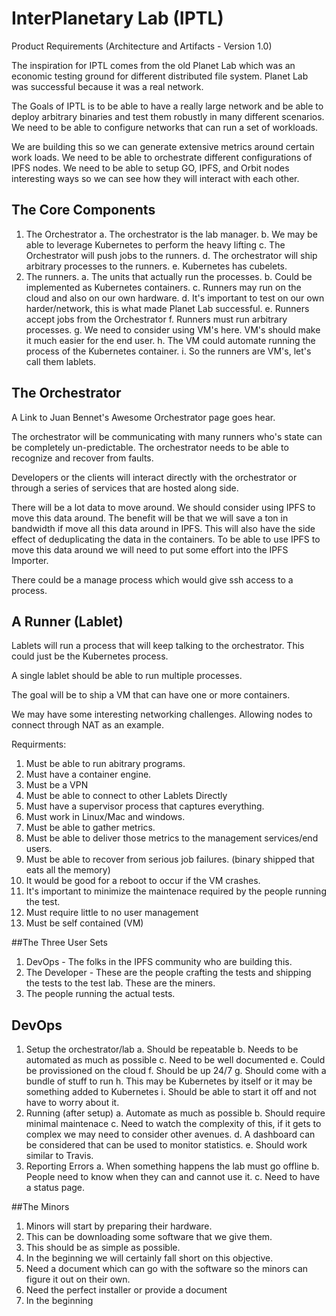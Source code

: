# InterPlanetary Lab (IPTL)
Product Requirements (Architecture and Artifacts - Version 1.0)

The inspiration for IPTL comes from the old Planet Lab which was an economic testing ground for different distributed file system. Planet Lab was successful because it was a real network.

The Goals of IPTL is to be able to have a really large network and be able to deploy arbitrary binaries and test them robustly in many different scenarios. We need to be able to configure networks that can run a set of workloads.

We are building this so we can generate extensive metrics around certain work loads. We need to be able to orchestrate different configurations of IPFS nodes. We need to be able to setup GO, IPFS, and Orbit nodes interesting ways so we can see how they will interact with each other.

## The Core Components

1. The Orchestrator
  a. The orchestrator is the lab manager.
  b. We may be able to leverage Kubernetes to perform the heavy lifting
  c. The Orchestrator will push jobs to the runners.
  d. The orchestrator will ship arbitrary processes to the runners.
  e. Kubernetes has cubelets.
2. The runners.
  a. The units that actually run the processes.
  b. Could be implemented as Kubernetes containers.
  c. Runners may run on the cloud and also on our own hardware.
  d. It's important to test on our own harder/network, this is what made Planet Lab successful.
  e. Runners accept jobs from the Orchestrator
  f. Runners must run arbitrary processes.
  g. We need to consider using VM's here.  VM's should make it much easier for the end user.
  h. The VM could automate running the process of the Kubernetes container.
  i. So the runners are VM's, let's call them lablets.

## The Orchestrator
A Link to Juan Bennet's Awesome Orchestrator page goes hear.

The orchestrator will be communicating with many runners who's state can be completely un-predictable. The orchestrator needs to be able to recognize and recover from faults.

Developers or the clients will interact directly with the orchestrator or through a series of services that are hosted along side.

There will be a lot data to move around. We should consider using IPFS to move this data around.  The benefit will be that we will save a ton in bandwidth if move all this data around in IPFS.  This will also have the side effect of deduplicating the data in the containers. To be able to use IPFS to move this data around we will need to put some effort into the IPFS Importer.

There could be a manage process which would give ssh access to a process.

## A Runner (Lablet)
Lablets will run a process that will keep talking to the orchestrator. This could just be the Kubernetes process.

A single lablet should be able to run multiple processes.

The goal will be to ship a VM that can have one or more containers.

We may have some interesting networking challenges. Allowing nodes to connect through NAT as an example.

Requirments:
1. Must be able to run abitrary programs.
2. Must have a container engine.
3. Must be a VPN
4. Must be able to connect to other Lablets Directly
5. Must have a supervisor process that captures everything.
6. Must work in Linux/Mac and windows.
7. Must be able to gather metrics.
8. Must be able to deliver those metrics to the management services/end users.
9. Must be able to recover from serious job failures. (binary shipped that eats all the memory)
10. It would be good for a reboot to occur if the VM crashes.
11. It's important to minimize the maintenace required by the people running the test.
12. Must require little to no user management
13. Must be self contained (VM)

##The Three User Sets
1. DevOps - The folks in the IPFS community who are building this.
2. The Developer - These are the people crafting the tests and shipping the tests to the test lab. These are the miners.
3. The people running the actual tests.

## DevOps
1. Setup the orchestrator/lab
  a. Should be repeatable
  b. Needs to be automated as much as possible
  c. Need to be well documented
  e. Could be provissioned on the cloud
  f. Should be up 24/7
  g. Should come with a bundle of stuff to run
  h. This may be Kubernetes by itself or it may be something added to Kubernetes
  i. Should be able to start it off and not have to worry about it.
2. Running (after setup)
  a. Automate as much as possible
  b. Should require minimal maintenace
  c. Need to watch the complexity of this, if it gets to complex we may need to consider other avenues.
  d. A dashboard can be considered that can be used to monitor statistics.
  e. Should work similar to Travis.
3. Reporting Errors
  a. When something happens the lab must go offline
  b. People need to know when they can and cannot use it.
  c. Need to have a status page.

##The Minors
1. Minors will start by preparing their hardware.
2. This can be downloading some software that we give them.
3. This should be as simple as possible.
4. In the beginning we will certainly fall short on this objective.
5. Need a document which can go with the software so the minors can figure it out on their own.
6. Need the perfect installer or provide a document
7. In the beginning
